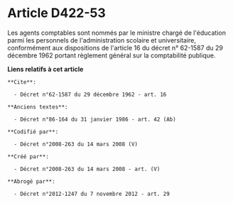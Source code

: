 # Article D422-53

Les agents comptables sont nommés par le ministre chargé de l'éducation parmi les personnels de l'administration scolaire et
universitaire, conformément aux dispositions de l'article 16 du décret n° 62-1587 du 29 décembre 1962 portant règlement
général sur la comptabilité publique.

**Liens relatifs à cet article**

	**Cite**:

	  - Décret n°62-1587 du 29 décembre 1962 - art. 16

	**Anciens textes**:

	  - Décret n°86-164 du 31 janvier 1986 - art. 42 (Ab)

	**Codifié par**:

	  - Décret n°2008-263 du 14 mars 2008 (V)

	**Créé par**:

	  - Décret n°2008-263 du 14 mars 2008 - art. (V)

	**Abrogé par**:

	  - Décret n°2012-1247 du 7 novembre 2012 - art. 29
